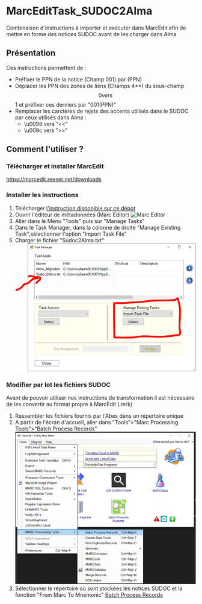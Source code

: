 # MarcEditTask_SUDOC2Alma
Combinaison d'instructions à importer et exécuter dans MarcEdit afin de mettre en forme des notices SUDOC avant de les charger dans Alma

## Présentation
Ces instructions permettent de :
  * Préfixer le PPN de la notice (Champ 001) par (PPN)
  * Déplacer les PPN des zones de liens (Champs 4**) du sous-champ $$0 vers $$1 et préfixer ces derniers par "001(PPN)"
  * Remplacer les carctères de rejets des accents utilisés dans le SUDOC par ceux utilisés dans Alma :
    * \u0098 vers	"<<"
    * \u009c vers ">>"

## Comment l'utiliser ?

### Télécharger et installer MarcEdit
https://marcedit.reeset.net/downloads

### Installer les instructions 
1. Télécharger [l'instruction disponible sur ce dépot ](Sudoc2Alma.txt)
2. Ouvrir l'éditeur de métadonnées (Marc Editor) ![Marc Editor](/img/Capturel.PNG)
3. Aller dans le Menu "Tools" puis sur "Manage Tasks"
4. Dans le Task Manager, dans la colonne de droite "Manage Existing Task",sélectionner l'option "Import Task File"
5. Charger le fichier "Sudoc2Alma.txt" ![Marc Editor](/img/Capture2.PNG)

### Modifier par lot les fichiers SUDOC 
Avant de pouvoir utiliser nos instructions de transformation il est nécessaire de les convertir au format propre à MarcEdit (.mrk)
1. Rassembler les fichiers fournis par l'Abes dans un répertoire unique
2. A partir de l'écran d'accueil, aller dans "Tools">"Marc Processing Tools">"Batch Process Records" ![Marc Editor Tools](/img/Capture3.PNG)
3. Sélectionner le répertoire où sont stockées les notices SUDOC et la fonction "From Marc To Mnemonic" [Batch Process Records](/img/Capture3.PNG)  

